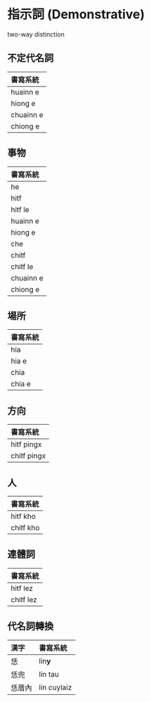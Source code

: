 # 指示詞 (Demonstrative)

two-way distinction

## 不定代名詞

| 書寫系統 |
| :--- |
| huainn e |
| hiong e |
| chuainn e |
| chiong e |

## 事物

| 書寫系統 |
| :--- |
| he |
| hitf |
| hitf le |
| huainn e |
| hiong e |
| che |
| chitf |
| chitf le |
| chuainn e |
| chiong e |

## 場所

| 書寫系統 |
| :--- |
| hia |
| hia e |
| chia |
| chia e |

## 方向

| 書寫系統 |
| :--- |
| hitf pingx |
| chitf pingx |

## 人

| 書寫系統 |
| :--- |
| hitf kho |
| chitf kho |

## 連體詞

| 書寫系統 |
| :--- |
| hitf lez |
| chitf lez |

## 代名詞轉換

| 漢字 | 書寫系統 |
| :--- | :--- |
| 恁 | lin**y** |
| 恁兜 | lin tau |
| 恁厝內 | lin cuylaiz |
